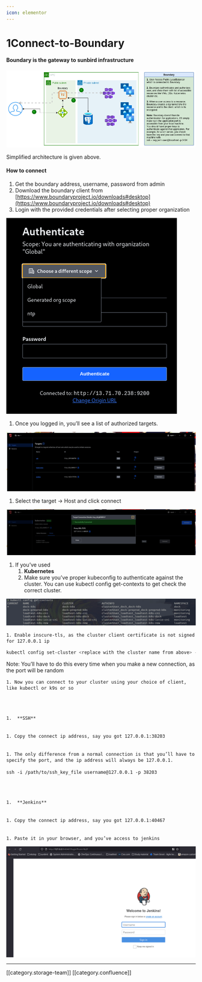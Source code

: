 ```yaml
---
icon: elementor
---
```


# 1Connect-to-Boundary

#### Boundary is the gateway to sunbird infrastructure

![](<../../../../../../.gitbook/assets/image-20211027-061915 (1).png>)

Simplified architecture is given above.

#### How to connect

1. Get the boundary address, username, password from admin
2. Download the boundary client from [https://www.boundaryproject.io/downloads#desktop](https://www.boundaryproject.io/downloads#desktop)
3. Login with the provided credentials after selecting proper organization

![](<../../../../../../.gitbook/assets/image-20211027-062316 (1).png>)

1. Once you logged in, you’ll see a list of authorized targets.

![](<../../../../../../.gitbook/assets/image-20211027-062445 (1).png>)

1. Select the target → Host and click connect

![](<../../../../../../.gitbook/assets/image-20211027-062614 (1).png>)

1. If you’ve used
   1. **Kubernetes**
   2. Make sure you’ve proper kubeconfig to authenticate against the cluster. You can use kubectl config get-contexts to get check the correct cluster.

![](<../../../../../../.gitbook/assets/image-20211027-062930 (1).png>)

```
1. Enable inscure-tls, as the cluster client certificate is not signed for 127.0.0.1 ip

```

```bash
kubectl config set-cluster <replace with the cluster name from above> --insecure-skip-tls-verify=true --server=https://127.0.0.1:56615 # This is the ip you've got from the connect
```

Note: You’ll have to do this every time when you make a new connection, as the port will be random

```
1. Now you can connect to your cluster using your choice of client, like kubectl or k9s or so




1.  **SSH** 


1. Copy the connect ip address, say you got 127.0.0.1:38203


1. The only difference from a normal connection is that you’ll have to specify the port, and the ip address will always be 127.0.0.1.

ssh -i /path/to/ssh_key_file username@127.0.0.1 -p 38203




1.  **Jenkins** 


1. Copy the connect ip address, say you got 127.0.0.1:40467


1. Paste it in your browser, and you’ve access to jenkins

```

![](<../../../../../../.gitbook/assets/image-20211027-064200 (1).png>)

***

\[\[category.storage-team]] \[\[category.confluence]]
